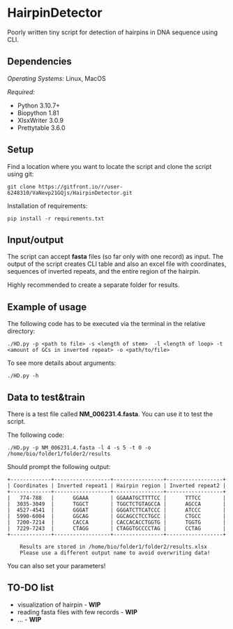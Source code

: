 # HairpinDetector
 Poorly written tiny script for detection of hairpins in DNA sequence using CLI.  

## Dependencies
*Operating Systems:*  Linux, MacOS

*Required:* 
* Python 3.10.7+
* Biopython 1.81
* XlsxWriter 3.0.9
* Prettytable 3.6.0 


## Setup
Find a location where you want to locate the script and clone the script using git:

    git clone https://gitfront.io/r/user-6248310/VaNevp21GQjs/HairpinDetector.git
Installation of requirements:

    pip install -r requirements.txt


## Input/output
The script can accept **fasta** files (so far only with one record) as input.
The output of the script creates CLI table and also an excel file with coordinates, sequences of inverted repeats, and the entire region of the hairpin. 

Highly recommended to create a separate folder for results.


## Example of usage
The following code has to be executed via the terminal in the relative directory:

    ./HD.py -p <path to file> -s <length of stem>  -l <length of loop> -t <amount of GCs in inverted repeat> -o <path/to/file>

To see more details about arguments:
    
    ./HD.py -h


## Data to test&train
There is a test file called **NM_006231.4.fasta**. You can use it to test the script.

The following code:

    ./HD.py -p NM_006231.4.fasta -l 4 -s 5 -t 0 -o /home/bio/folder1/folder2/results

Should prompt the following output:

    +-------------+------------------+----------------+------------------+
    | Coordinates | Inverted repeat1 | Hairpin region | Inverted repeat2 |
    +-------------+------------------+----------------+------------------+
    |   774-788   |      GGAAA       | GGAAATGCTTTTCC |      TTTCC       |
    |  3035-3049  |      TGGCT       | TGGCTCTGTAGCCA |      AGCCA       |
    |  4527-4541  |      GGGAT       | GGGATCTTCATCCC |      ATCCC       |
    |  5990-6004  |      GGCAG       | GGCAGCCTCCTGCC |      CTGCC       |
    |  7200-7214  |      CACCA       | CACCACACCTGGTG |      TGGTG       |
    |  7229-7243  |      CTAGG       | CTAGGTGCCCCTAG |      CCTAG       |
    +-------------+------------------+----------------+------------------+

        Results are stored in /home/bio/folder1/folder2/results.xlsx
        Please use a different output name to avoid overwriting data!

        
You can also set your parameters!

## TO-DO list
* visualization of hairpin - **WIP**
* reading fasta files with few records  - **WIP**
* ... - **WIP**


